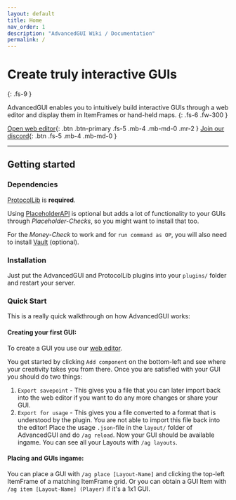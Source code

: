 ```yaml
---
layout: default
title: Home
nav_order: 1
description: "AdvancedGUI Wiki / Documentation"
permalink: /
---
```


# Create truly interactive GUIs
{: .fs-9 }

AdvancedGUI enables you to intuitively build interactive GUIs through a web editor and display them in ItemFrames or hand-held maps. 
{: .fs-6 .fw-300 }

[Open web editor](https://advancedgui.netlify.app/){: .btn .btn-primary .fs-5 .mb-4 .mb-md-0 .mr-2 } [Join our discord](https://discord.gg/ycDG6rS){: .btn .fs-5 .mb-4 .mb-md-0 }

---

## Getting started

### Dependencies

[ProtocolLib](https://www.spigotmc.org/resources/protocollib.1997/) is **required**.

Using [PlaceholderAPI](https://www.spigotmc.org/resources/placeholderapi.6245/) is optional but adds a lot of functionality to your GUIs through *Placeholder-Checks*, so you might want to install that too.

For the *Money-Check* to work and for `run command as OP`, you will also need to install [Vault](https://www.spigotmc.org/resources/vault.34315/) (optional).

### Installation

Just put the AdvancedGUI and ProtocolLib plugins into your `plugins/` folder and restart your server.

### Quick Start

This is a really quick walkthrough on how AdvancedGUI works:

#### Creating your first GUI:
To create a GUI you use our [web editor](https://advancedgui.netlify.app/).

You get started by clicking `Add component` on the bottom-left and see where your creativity takes you from there. 
Once you are satisfied with your GUI you should do two things:
1. `Export savepoint` - This gives you a file that you can later import back into the web editor if you want to do any more changes or share your GUI.
2. `Export for usage` - This gives you a file converted to a format that is understood by the plugin. You are not able to import this file back into the editor!
Place the usage `.json`-file in the `layout/` folder of AdvancedGUI and do `/ag reload`. Now your GUI should be available ingame. You can see all your Layouts with `/ag layouts`.

#### Placing and GUIs ingame:
You can place a GUI with `/ag place [Layout-Name]` and clicking the top-left ItemFrame of a matching ItemFrame grid. Or you can obtain a GUI Item with `/ag item [Layout-Name] (Player)` if it's a 1x1 GUI.
